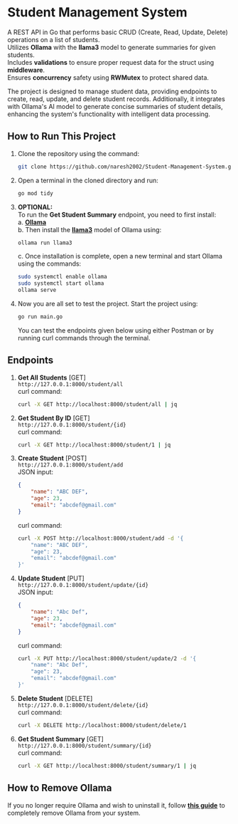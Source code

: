 # Student Management System

A REST API in Go that performs basic CRUD (Create, Read, Update, Delete) operations on a list of students.  
Utilizes **Ollama** with the **llama3** model to generate summaries for given students.  
Includes **validations** to ensure proper request data for the struct using **middleware**.  
Ensures **concurrency** safety using **RWMutex** to protect shared data.  

The project is designed to manage student data, providing endpoints to create, read, update, and delete student records. Additionally, it integrates with Ollama's AI model to generate concise summaries of student details, enhancing the system's functionality with intelligent data processing.

## How to Run This Project

1. Clone the repository using the command:  
    ```bash
    git clone https://github.com/naresh2002/Student-Management-System.git
    ```

2. Open a terminal in the cloned directory and run:  
    ```bash
    go mod tidy
    ```

3. **OPTIONAL:**  
To run the **Get Student Summary** endpoint, you need to first install:  
    a. [**Ollama**](https://www.ollama.com/download)  
    b. Then install the [**llama3**](https://www.ollama.com/library/llama3) model of Ollama using:  
     ```bash
     ollama run llama3
     ```  
    c. Once installation is complete, open a new terminal and start Ollama using the commands:  
     ```bash
     sudo systemctl enable ollama  
     sudo systemctl start ollama  
     ollama serve
     ```

4. Now you are all set to test the project. Start the project using:  
    ```bash
    go run main.go
    ```  
   You can test the endpoints given below using either Postman or by running curl commands through the terminal.

## Endpoints

1. **Get All Students** [GET]  
    ```http://127.0.0.1:8000/student/all```  
    curl command:  
    ```bash
    curl -X GET http://localhost:8000/student/all | jq
    ```

2. **Get Student By ID** [GET]  
    ```http://127.0.0.1:8000/student/{id}```  
    curl command:  
    ```bash
    curl -X GET http://localhost:8000/student/1 | jq
    ```

3. **Create Student** [POST]  
    ```http://127.0.0.1:8000/student/add```  
    JSON input:  
    ```json
    {  
        "name": "ABC DEF",  
        "age": 23,  
        "email": "abcdef@gmail.com"  
    }
    ```  
    curl command:  
    ```bash
    curl -X POST http://localhost:8000/student/add -d '{  
        "name": "ABC DEF",  
        "age": 23,  
        "email": "abcdef@gmail.com"  
    }'
    ```

4. **Update Student** [PUT]  
    ```http://127.0.0.1:8000/student/update/{id}```  
    JSON input:  
    ```json
    {  
        "name": "Abc Def",  
        "age": 23,  
        "email": "abcdef@gmail.com"  
    }
    ```  
    curl command:  
    ```bash
    curl -X PUT http://localhost:8000/student/update/2 -d '{  
        "name": "Abc Def",  
        "age": 23,  
        "email": "abcdef@gmail.com"  
    }'
    ```

5. **Delete Student** [DELETE]  
    ```http://127.0.0.1:8000/student/delete/{id}```  
    curl command:  
    ```bash
    curl -X DELETE http://localhost:8000/student/delete/1
    ```

6. **Get Student Summary** [GET]  
    ```http://127.0.0.1:8000/student/summary/{id}```  
    curl command:  
    ```bash
    curl -X GET http://localhost:8000/student/summary/1 | jq
    ```

## How to Remove Ollama

If you no longer require Ollama and wish to uninstall it, follow [**this guide**](https://collabnix.com/how-to-uninstall-ollama/) to completely remove Ollama from your system.
